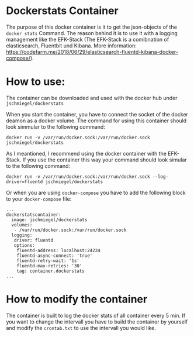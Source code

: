 # Dockerstats Container 
The purpose of this docker container is it to get the json-objects of the `docker stats` Command. The reason behind it is to use it with a logging management like the EFK-Stack (The EFK-Stack is a comibnation of elasticsearch, Fluentbit und Kibana. More information: https://codefarm.me/2018/06/29/elasticsearch-fluentd-kibana-docker-compose/).

# How to use:
The container can be downloaded and used with the docker hub under `jschmiegel/dockerstats`

When you start the container, you have to connect the socket of the docker deamon as a docker volume. The command for using this container should look simmular to the following command:
```Docker
docker run -v /var/run/docker.sock:/var/run/docker.sock jschmiegel/dockerstats
```
As I meantioned, I recommend using the docker container with the EFK-Stack. If you use the container this way your command should look simular to the following command:
```Docker
docker run -v /var/run/docker.sock:/var/run/docker.sock --log-driver=fluentd jschmiegel/dockerstats
```
Or when you are using `docker-compose` you have to add the following block to your `docker-compose` file:
```Docker
...
dockerstatscontainer: 
  image: jschmiegel/dockerstats
  volumes: 
   - /var/run/docker.sock:/var/run/docker.sock
  logging: 
   driver: fluentd
   options: 
    fluentd-address: localhost:24224
    fluentd-async-connect: 'true'
    fluentd-retry-wait: '1s'
    fluentd-max-retries: '30'
    tag: container.dockerstats
...
```

# How to modify the container
The container is built to log the docker stats of all container every 5 min. If you want to change the intervall you have to build the container by yourself and modify the `crontab.txt` to use the intervall you would like.